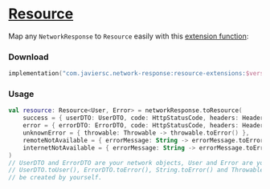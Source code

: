 # [Resource](https://github.com/JavierSegoviaCordoba/Resource)

Map any `NetworkResponse` to `Resource` easily with this
[extension function](/networkResponse/src/commonMain/kotlin/NetworkResponse.kt):

### Download

```kotlin
implementation("com.javiersc.network-response:resource-extensions:$version")
```

### Usage

```kotlin
val resource: Resource<User, Error> = networkResponse.toResource(
    success = { userDTO: UserDTO, code: HttpStatusCode, headers: Headers -> userDTO.toUser() },
    error = { errorDTO: ErrorDTO, code: HttpStatusCode, headers: Headers -> errorDTO.toError() },
    unknownError = { throwable: Throwable -> throwable.toError() },
    remoteNotAvailable = { errorMessage: String -> errorMessage.toError() },
    internetNotAvailable = { errorMessage: String -> errorMessage.toError() },
)
// UserDTO and ErrorDTO are your network objects, User and Error are your domain objects.
// UserDTO.toUser(), ErrorDTO.toError(), String.toError() and Throwable.toError() mappers should 
// be created by yourself.
```